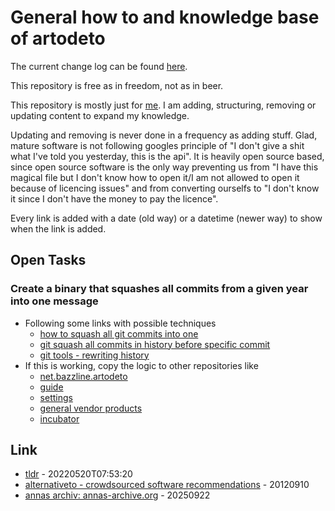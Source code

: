 # General how to and knowledge base of artodeto

The current change log can be found [here](CHANGELOG.md).

This repository is free as in freedom, not as in beer.

This repository is mostly just for [me](https://stev.leibelt.de). I am adding, structuring, removing or updating content to expand my knowledge.

Updating and removing is never done in a frequency as adding stuff. Glad, mature software is not following googles principle of "I don't give a shit what I've told you yesterday, this is the api". It is heavily open source based, since open source software is the only way preventing us from "I have this magical file but I don't know how to open it/I am not allowed to open it because of licencing issues" and from converting ourselfs to "I don't know it since I don't have the money to pay the licence".

Every link is added with a date (old way) or a datetime (newer way) to show when the link is added.

## Open Tasks

### Create a binary that squashes all commits from a given year into one message

* Following some links with possible techniques
  * [how to squash all git commits into one](https://stackoverflow.com/questions/1657017/how-to-squash-all-git-commits-into-one)
  * [git squash all commits in history before specific commit](https://stackoverflow.com/questions/53587814/git-squash-all-commits-in-history-before-specific-commit)
  * [git tools - rewriting history](https://git-scm.com/book/en/v2/Git-Tools-Rewriting-History)
* If this is working, copy the logic to other repositories like
  * [net.bazzline.artodeto](https://github.com/stevleibelt/net.bazzline.artodeto)
  * [guide](https://github.com/stevleibelt/guide)
  * [settings](https://github.com/stevleibelt/settings)
  * [general vendor products](https://github.com/stevleibelt/general_vendor_products)
  * [incubator](https://github.com/stevleibelt/incubator)

## Link

* [tldr](https://tldr.sh/) - 20220520T07:53:20
* [alternativeto - crowdsourced software recommendations](http://alternativeto.net/) - 20120910
* [annas archiv: annas-archive.org](https://de.annas-archive.org/) - 20250922

